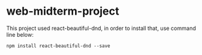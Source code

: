 # web-midterm-project

This project used react-beautiful-dnd, in order to install that, use command line below:

```
npm install react-beautiful-dnd --save
```
